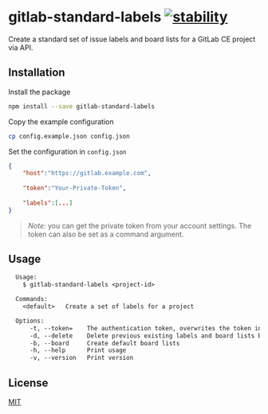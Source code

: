 # gitlab-standard-labels [![stability][0]][1]

Create a standard set of issue labels and board lists for a GitLab CE project via API.

## Installation
Install the package
```bash
npm install --save gitlab-standard-labels
```

Copy the example configuration
```bash
cp config.example.json config.json
```

Set the configuration in `config.json`
```json
{
    "host":"https://gitlab.example.com",
    
    "token":"Your-Private-Token",
    
    "labels":[...]
}
```
> *Note:* you can get the private token from your account settings. The token can also be set as a command argument.

## Usage
```txt
  Usage:
    $ gitlab-standard-labels <project-id>

  Commands:
    <default>   Create a set of labels for a project

  Options:
      -t, --token=    The authentication token, overwrites the token in config.json, if defined
      -d, --delete    Delete previous existing labels and board lists before the creation
      -b, --board     Create default board lists
      -h, --help      Print usage
      -v, --version   Print version
```


## License
[MIT](https://tldrlegal.com/license/mit-license)

[0]: https://img.shields.io/badge/stability-experimental-orange.svg?style=flat-square
[1]: https://nodejs.org/api/documentation.html#documentation_stability_index
